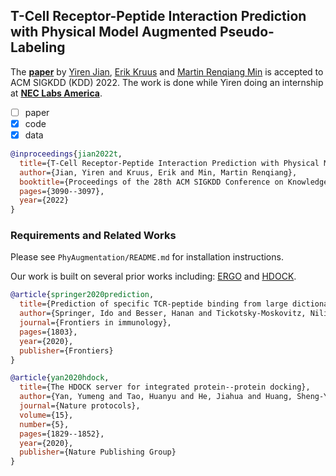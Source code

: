 ## T-Cell Receptor-Peptide Interaction Prediction with Physical Model Augmented Pseudo-Labeling

The **[paper](https://dl.acm.org/doi/10.1145/3534678.3539075)** by [Yiren Jian](https://cs.dartmouth.edu/~yirenjian/), [Erik Kruus](https://www.nec-labs.com/research/machine-learning/people/erik-kruus/) and [Martin Renqiang Min](https://www.cs.toronto.edu/~cuty/) is accepted to ACM SIGKDD (KDD) 2022. The work is done while Yiren doing an internship at **[NEC Labs America](https://www.nec-labs.com/)**.

- [ ] paper
- [x] code
- [x] data

```bibtex
@inproceedings{jian2022t,
  title={T-Cell Receptor-Peptide Interaction Prediction with Physical Model Augmented Pseudo-Labeling},
  author={Jian, Yiren and Kruus, Erik and Min, Martin Renqiang},
  booktitle={Proceedings of the 28th ACM SIGKDD Conference on Knowledge Discovery and Data Mining},
  pages={3090--3097},
  year={2022}
}
```


### Requirements and Related Works

Please see `PhyAugmentation/README.md` for installation instructions.

Our work is built on several prior works including: [ERGO](https://github.com/IdoSpringer/ERGO) and [HDOCK](http://hdock.phys.hust.edu.cn/).

```bibtex
@article{springer2020prediction,
  title={Prediction of specific TCR-peptide binding from large dictionaries of TCR-peptide pairs},
  author={Springer, Ido and Besser, Hanan and Tickotsky-Moskovitz, Nili and Dvorkin, Shirit and Louzoun, Yoram},
  journal={Frontiers in immunology},
  pages={1803},
  year={2020},
  publisher={Frontiers}
}
```

```bibtex
@article{yan2020hdock,
  title={The HDOCK server for integrated protein--protein docking},
  author={Yan, Yumeng and Tao, Huanyu and He, Jiahua and Huang, Sheng-You},
  journal={Nature protocols},
  volume={15},
  number={5},
  pages={1829--1852},
  year={2020},
  publisher={Nature Publishing Group}
}
```
